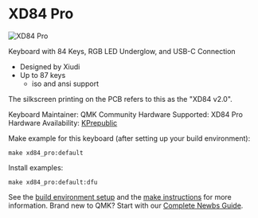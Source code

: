 # XD84 Pro

![XD84 Pro](https://cdn.shopify.com/s/files/1/2711/4238/products/HTB17eeJSXXXXXbIXFXXq6xXFXXXp_1024x1024.jpg?v=1515505994)

Keyboard with 84 Keys, RGB LED Underglow, and USB-C Connection
- Designed by Xiudi
- Up to 87 keys
  - iso and ansi support

The silkscreen printing on the PCB refers to this as the "XD84 v2.0".

Keyboard Maintainer: QMK Community
Hardware Supported: XD84 Pro
Hardware Availability: [KPrepublic](https://kprepublic.com/products/xd84pro-xd84-pro-custom-mechanical-keyboard-kit-75-supports-tkg-tools-support-underglow-rgb-pcb-programmed-gh84-kle-type-c)

Make example for this keyboard (after setting up your build environment):

    make xd84_pro:default

Install examples:

    make xd84_pro:default:dfu

See the [build environment setup](https://docs.qmk.fm/#/getting_started_build_tools) and the [make instructions](https://docs.qmk.fm/#/getting_started_make_guide) for more information. Brand new to QMK? Start with our [Complete Newbs Guide](https://docs.qmk.fm/#/newbs).
